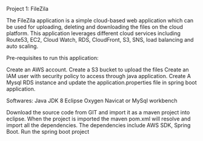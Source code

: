 
Project 1: FileZila

The FileZila application is a simple cloud-based web application which can be used for uploading, deleting and downloading the files on the cloud platform. This application leverages different cloud services including Route53, EC2, Cloud Watch, RDS, CloudFront, S3, SNS, load balancing and auto scaling. 


Pre-requisites to run this application:

Create an AWS account.
Create a S3 bucket to upload the files 
Create an IAM user with security policy to access through java application.
Create A Mysql RDS instance and update the application.properties file in spring boot application.

Softwares:
Java JDK 8
Eclipse Oxygen
Navicat or MySql workbench

Download the source code from GIT and import it as a maven project into eclipse. When the project is imported the maven pom.xml will resolve and import all the dependencies. The dependencies include AWS SDK, Spring Boot.
Run the spring boot project


